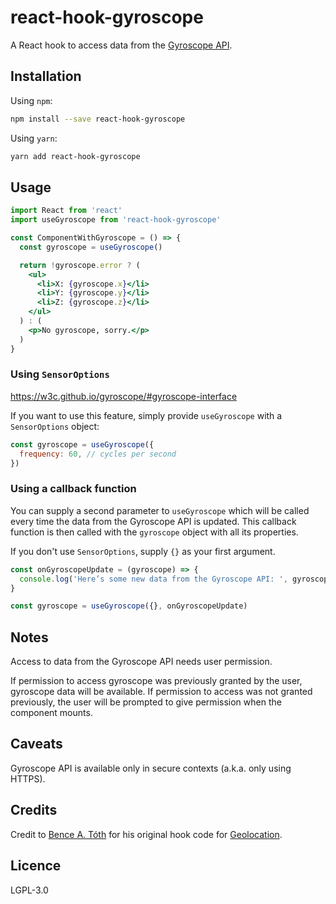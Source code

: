 # react-hook-gyroscope

A React hook to access data from the [Gyroscope API](https://developer.mozilla.org/en-US/docs/Web/API/Gyroscope).

## Installation

Using `npm`:

```sh
npm install --save react-hook-gyroscope
```

Using `yarn`:

```sh
yarn add react-hook-gyroscope
```

## Usage

```jsx
import React from 'react'
import useGyroscope from 'react-hook-gyroscope'

const ComponentWithGyroscope = () => {
  const gyroscope = useGyroscope()

  return !gyroscope.error ? (
    <ul>
      <li>X: {gyroscope.x}</li>
      <li>Y: {gyroscope.y}</li>
      <li>Z: {gyroscope.z}</li>
    </ul>
  ) : (
    <p>No gyroscope, sorry.</p>
  )
}
```

### Using `SensorOptions`

https://w3c.github.io/gyroscope/#gyroscope-interface

If you want to use this feature, simply provide `useGyroscope` with a `SensorOptions` object:

```jsx
const gyroscope = useGyroscope({
  frequency: 60, // cycles per second
})
```

### Using a callback function

You can supply a second parameter to `useGyroscope` which will be called every time the data from the Gyroscope API is updated. This callback function is then called with the `gyroscope` object with all its properties.

If you don't use `SensorOptions`, supply `{}` as your first argument.

```jsx
const onGyroscopeUpdate = (gyroscope) => {
  console.log('Here’s some new data from the Gyroscope API: ', gyroscope)
}

const gyroscope = useGyroscope({}, onGyroscopeUpdate)
```

## Notes

Access to data from the Gyroscope API needs user permission.

If permission to access gyroscope was previously granted by the user, gyroscope data will be available. If permission to access was not granted previously, the user will be prompted to give permission when the component mounts.

## Caveats

Gyroscope API is available only in secure contexts (a.k.a. only using HTTPS).

## Credits

Credit to [Bence A. Tóth](https://github.com/bence-toth) for his original hook code for [Geolocation](https://www.npmjs.com/package/react-hook-geolocation).

## Licence

LGPL-3.0
